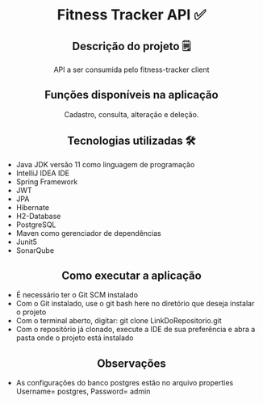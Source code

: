 <h1 align="center">Fitness Tracker API ✅</h1>

<h2 align="center">Descrição do projeto 🗒️</h2>
<p align="center">API a ser consumida pelo fitness-tracker client</p>
  
<h2 align="center">Funções disponíveis na aplicação</h2>
<p align="center">Cadastro, consulta, alteração e deleção.</p>

<h2 align="center">Tecnologias utilizadas 🛠️ </h2>
<ul>
  <li>Java JDK versão 11 como linguagem de programação</li>
  <li>IntelliJ IDEA IDE</li>
  <li>Spring Framework</li>  
  <li>JWT</li>  
  <li>JPA</li> 
  <li>Hibernate</li>
  <li>H2-Database</li>
  <li>PostgreSQL</li>
  <li>Maven como gerenciador de dependências</li>
  <li>Junit5</li>
  <li>SonarQube</li>
</ul> 

<h2 align="center">Como executar a aplicação</h2>
<ul>
  <li>É necessário ter o Git SCM instalado</li>
  <li>Com o Git instalado, use o git bash here no diretório que deseja instalar o projeto</li>
  <li>Com o terminal aberto, digitar: git clone LinkDoRepositorio.git</li>
  <li>Com o repositório já clonado, execute a IDE de sua preferência e abra a pasta onde o projeto está instalado</li>
</ul>

<h2 align="center">Observações</h2>
<ul>
  <li>As configurações do banco postgres estão no arquivo properties Username= postgres, Password= admin</li>
</ul>

